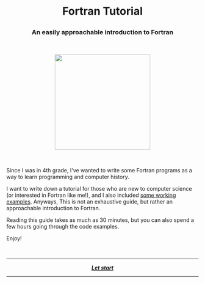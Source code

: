 # <p align="center"> Fortran Tutorial </p>

### <p align="center"> An easily approachable introduction to Fortran </p>
<br />

<p align="center">
  <img width="250" src="https://upload.wikimedia.org/wikipedia/commons/thumb/b/b8/Fortran_logo.svg/1024px-Fortran_logo.svg.png">
</p>
<br />

Since I was in 4th grade, I've wanted to write some Fortran programs as a way to learn programming and computer history.

I want to write down a tutorial for those who are new to computer science (or interested in Fortran like me!), and I also included [some working examples](/examples). Anyways, This is not an exhaustive guide, but rather an approachable introduction to Fortran.

Reading this guide takes as much as 30 minutes, but you can also spend a few hours going through the code examples.

Enjoy!

<br />

---

<p align="center">
  <em>
    <b>
      <a href="/guide/table-of-contents.md">
        Let start
      </a>
    </b>
  </em>
</p>

---
